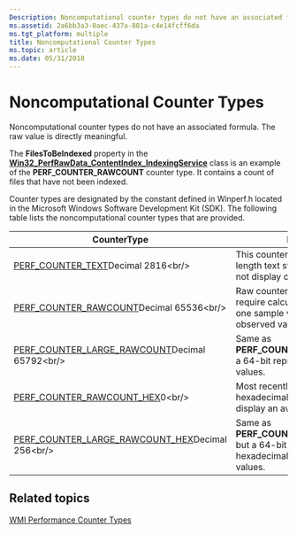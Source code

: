 ```yaml
---
Description: Noncomputational counter types do not have an associated formula. The raw value is directly meaningful.
ms.assetid: 2a6bb3a3-0aec-437a-881a-c4e14fcff6da
ms.tgt_platform: multiple
title: Noncomputational Counter Types
ms.topic: article
ms.date: 05/31/2018
---
```


# Noncomputational Counter Types

Noncomputational counter types do not have an associated formula. The raw value is directly meaningful.

The **FilesToBeIndexed** property in the [**Win32\_PerfRawData\_ContentIndex\_IndexingService**](https://docs.microsoft.com/windows/desktop/WmiSdk/retrieving-raw-and-formatted-performance-data) class is an example of the **PERF\_COUNTER\_RAWCOUNT** counter type. It contains a count of files that have not been indexed.

Counter types are designated by the constant defined in Winperf.h located in the Microsoft Windows Software Development Kit (SDK). The following table lists the noncomputational counter types that are provided.



| CounterType                                                                                                 | Description                                                                                                            |
|-------------------------------------------------------------------------------------------------------------|------------------------------------------------------------------------------------------------------------------------|
| [PERF\_COUNTER\_TEXT](https://technet.microsoft.com/library/cc785636(WS.10).aspx)Decimal 2816<br/>                | This counter type shows a variable-length text string in Unicode. It does not display calculated values.               |
| [PERF\_COUNTER\_RAWCOUNT](https://technet.microsoft.com/library/cc785636(WS.10).aspx)Decimal 65536<br/>           | Raw counter value that does not require calculations, and represents one sample which is the last observed value only. |
| [PERF\_COUNTER\_LARGE\_RAWCOUNT](https://technet.microsoft.com/library/cc785636(WS.10).aspx)Decimal 65792<br/>    | Same as **PERF\_COUNTER\_RAWCOUNT**, but a 64-bit representation for larger values.                                    |
| [PERF\_COUNTER\_RAWCOUNT\_HEX](https://technet.microsoft.com/library/cc785636(WS.10).aspx)0<br/>                  | Most recently observed value in hexadecimal format. It does not display an average.                                    |
| [PERF\_COUNTER\_LARGE\_RAWCOUNT\_HEX](https://technet.microsoft.com/library/cc785636(WS.10).aspx)Decimal 256<br/> | Same as **PERF\_COUNTER\_RAWCOUNT\_HEX**, but a 64-bit representation in hexadecimal for use with large values.        |



 

## Related topics

<dl> <dt>

[WMI Performance Counter Types](wmi-performance-counter-types.md)
</dt> </dl>

 

 




